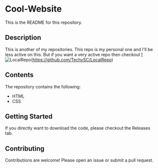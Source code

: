 # Cool-Website

This is the README for this repository.

## Description

This is another of my repositories. This repo is my personal one and I'll be less active on this. But if you want a very active repo then checkout [![LocalRepo](https://img.shields.io/badge/LocalRepo-LocalRepo)(https://github.com/TechySC/LocalRepo)

## Contents

The repository contains the following:

- HTML
- CSS

## Getting Started

If you directly want to download the code, please checkout the Releases tab.

## Contributing

Contributions are welcome! Please open an issue or submit a pull request.
